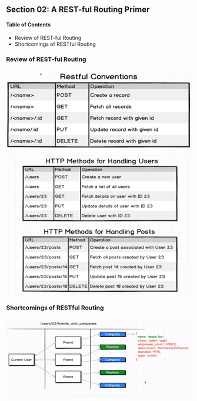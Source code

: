 ## Section 02: A REST-ful Routing Primer

#### Table of Contents

- Review of REST-ful Routing
- Shortcomings of RESTful Routing

### Review of REST-ful Routing

![Restful Conventions](/GraphQL_with_React_The_Complete_Developers_Guide/02_a_restful_routing_primer/restful_conventions.png)

![HTTP Handling](/GraphQL_with_React_The_Complete_Developers_Guide/02_a_restful_routing_primer/http_handling.png)

### Shortcomings of RESTful Routing

![Routing Data](/GraphQL_with_React_The_Complete_Developers_Guide/02_a_restful_routing_primer/routing_data.png)
